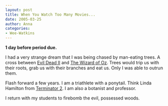 ```yaml
---
layout: post
title: When You Watch Too Many Movies...
date: 2005-03-25
author: Anna
categories:
- Wee-Watkins
---
```


<b>1 day before period due.</b>

I had a very strange dream that I was being chased by man-eating trees. A cross between <a href="http://website.lineone.net/~kyle-p/evildead2-deadites-trees.htm">Evil Dead II</a> and <a href="http://home.iprimus.com.au/scooterj5/tree.jpg">The Wizard of Oz</a>. Trees would trip us with their roots, grab us with their branches and eat us. Only I was able to outrun them.

Flash forward a few years. I am a triathlete with a ponytail. Think Linda Hamilton from <a href="http://www.art.com/asp/sp-asp/_/Aff--CONF/CTID--117337010/RFID--184451/TKID--15003778/pd--10034590/posters.htm"> Terminator 2</a>. I am also a botanist and professor.

I return with my students to firebomb the evil, possessed woods.